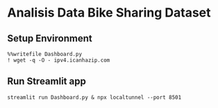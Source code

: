 # Analisis Data Bike Sharing Dataset

## Setup Environment
```
%%writefile Dashboard.py
! wget -q -O - ipv4.icanhazip.com
```

## Run Streamlit app
```
streamlit run Dashboard.py & npx localtunnel --port 8501
```
